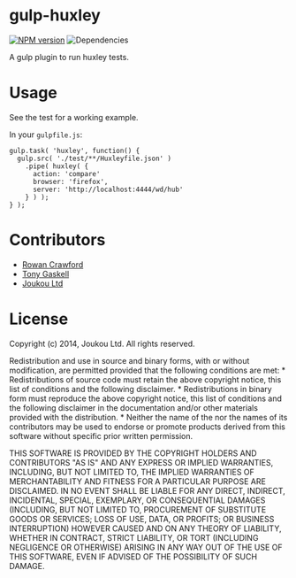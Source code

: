 gulp-huxley
===========
[![NPM version](https://badge.fury.io/js/gulp-huxley.svg)](http://badge.fury.io/js/gulp-huxley)
![Dependencies](https://david-dm.org/joukou/gulp-huxley.png)

A gulp plugin to run huxley tests.

Usage
=====

See the test for a working example.

In your `gulpfile.js`:

    gulp.task( 'huxley', function() {
      gulp.src( './test/**/Huxleyfile.json' )
        .pipe( huxley( {
          action: 'compare'
          browser: 'firefox',
          server: 'http://localhost:4444/wd/hub'
        } ) );
    } );

Contributors
============

- [Rowan Crawford](mailto:rowan@joukou.com)
- [Tony Gaskell](https://github.com/thgaskell)
- [Joukou Ltd](https://joukou.com)

License
=======

Copyright (c) 2014, Joukou Ltd.
All rights reserved.

Redistribution and use in source and binary forms, with or without
modification, are permitted provided that the following conditions are met:
    * Redistributions of source code must retain the above copyright
      notice, this list of conditions and the following disclaimer.
    * Redistributions in binary form must reproduce the above copyright
      notice, this list of conditions and the following disclaimer in the
      documentation and/or other materials provided with the distribution.
    * Neither the name of the <organization> nor the
      names of its contributors may be used to endorse or promote products
      derived from this software without specific prior written permission.

THIS SOFTWARE IS PROVIDED BY THE COPYRIGHT HOLDERS AND CONTRIBUTORS "AS IS" AND
ANY EXPRESS OR IMPLIED WARRANTIES, INCLUDING, BUT NOT LIMITED TO, THE IMPLIED
WARRANTIES OF MERCHANTABILITY AND FITNESS FOR A PARTICULAR PURPOSE ARE
DISCLAIMED. IN NO EVENT SHALL <COPYRIGHT HOLDER> BE LIABLE FOR ANY
DIRECT, INDIRECT, INCIDENTAL, SPECIAL, EXEMPLARY, OR CONSEQUENTIAL DAMAGES
(INCLUDING, BUT NOT LIMITED TO, PROCUREMENT OF SUBSTITUTE GOODS OR SERVICES;
LOSS OF USE, DATA, OR PROFITS; OR BUSINESS INTERRUPTION) HOWEVER CAUSED AND
ON ANY THEORY OF LIABILITY, WHETHER IN CONTRACT, STRICT LIABILITY, OR TORT
(INCLUDING NEGLIGENCE OR OTHERWISE) ARISING IN ANY WAY OUT OF THE USE OF THIS
SOFTWARE, EVEN IF ADVISED OF THE POSSIBILITY OF SUCH DAMAGE.

